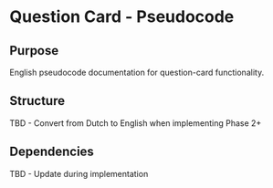 # Question Card - Pseudocode

## Purpose
English pseudocode documentation for question-card functionality.

## Structure
TBD - Convert from Dutch to English when implementing Phase 2+

## Dependencies
TBD - Update during implementation
